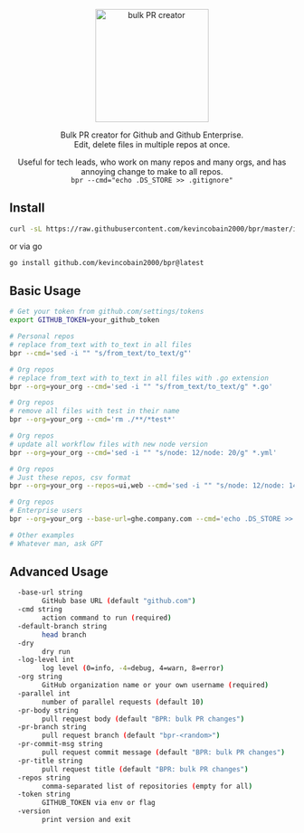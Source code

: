 <p align="center">
  <img alt="bulk PR creator" alt="Bulk PR creator" src="https://imgur.com/X5cWN5j.png" width="200">
</p>

<p align="center">
  Bulk PR creator for Github and Github Enterprise.
  <br>
  Edit, delete files in multiple repos at once.
</p>
<p align="center">
  Useful for tech leads, who work on many repos and many orgs, and has annoying change to make to all repos.
  <br>
  <code>bpr --cmd="echo .DS_STORE >> .gitignore"</code>
</p>



## Install

```sh
curl -sL https://raw.githubusercontent.com/kevincobain2000/bpr/master/install.sh | sh
```

or via go

```sh
go install github.com/kevincobain2000/bpr@latest
```

## Basic Usage

```sh
# Get your token from github.com/settings/tokens
export GITHUB_TOKEN=your_github_token

# Personal repos
# replace from_text with to_text in all files
bpr --cmd='sed -i "" "s/from_text/to_text/g"'

# Org repos
# replace from_text with to_text in all files with .go extension
bpr --org=your_org --cmd='sed -i "" "s/from_text/to_text/g" *.go'

# Org repos
# remove all files with test in their name
bpr --org=your_org --cmd='rm ./**/*test*'

# Org repos
# update all workflow files with new node version
bpr --org=your_org --cmd='sed -i "" "s/node: 12/node: 20/g" *.yml'

# Org repos
# Just these repos, csv format
bpr --org=your_org --repos=ui,web --cmd='sed -i "" "s/node: 12/node: 14/g" *.yml'

# Org repos
# Enterprise users
bpr --org=your_org --base-url=ghe.company.com --cmd='echo .DS_STORE >> .gitignore'

# Other examples
# Whatever man, ask GPT
```

## Advanced Usage

```sh
  -base-url string
    	GitHub base URL (default "github.com")
  -cmd string
    	action command to run (required)
  -default-branch string
    	head branch
  -dry
    	dry run
  -log-level int
    	log level (0=info, -4=debug, 4=warn, 8=error)
  -org string
    	GitHub organization name or your own username (required)
  -parallel int
    	number of parallel requests (default 10)
  -pr-body string
    	pull request body (default "BPR: bulk PR changes")
  -pr-branch string
    	pull request branch (default "bpr-<random>")
  -pr-commit-msg string
    	pull request commit message (default "BPR: bulk PR changes")
  -pr-title string
    	pull request title (default "BPR: bulk PR changes")
  -repos string
    	comma-separated list of repositories (empty for all)
  -token string
    	GITHUB_TOKEN via env or flag
  -version
    	print version and exit
```